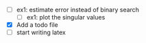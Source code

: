 - [ ] ex1: estimate error instead of binary search
    - [ ] ex1: plot the singular values
- [x] Add a todo file
- [ ] start writing latex
